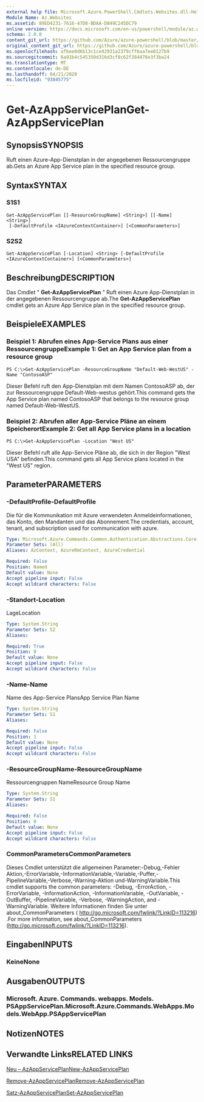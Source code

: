 ```yaml
---
external help file: Microsoft.Azure.PowerShell.Cmdlets.Websites.dll-Help.xml
Module Name: Az.Websites
ms.assetid: 89ED4231-7616-47D0-BDAA-D849C245DC79
online version: https://docs.microsoft.com/en-us/powershell/module/az.websites/get-azappserviceplan
schema: 2.0.0
content_git_url: https://github.com/Azure/azure-powershell/blob/master/src/Websites/Websites/help/Get-AzAppServicePlan.md
original_content_git_url: https://github.com/Azure/azure-powershell/blob/master/src/Websites/Websites/help/Get-AzAppServicePlan.md
ms.openlocfilehash: afbee0d6b13c1ce42931a2379cff6aa7ee0127b9
ms.sourcegitcommit: 6a91b4c545350d316d3cf8c62f384478e3f3ba24
ms.translationtype: MT
ms.contentlocale: de-DE
ms.lasthandoff: 04/21/2020
ms.locfileid: "93845775"
---
```

# <span data-ttu-id="41c4a-101">Get-AzAppServicePlan</span><span class="sxs-lookup"><span data-stu-id="41c4a-101">Get-AzAppServicePlan</span></span>

## <span data-ttu-id="41c4a-102">Synopsis</span><span class="sxs-lookup"><span data-stu-id="41c4a-102">SYNOPSIS</span></span>
<span data-ttu-id="41c4a-103">Ruft einen Azure-App-Dienstplan in der angegebenen Ressourcengruppe ab.</span><span class="sxs-lookup"><span data-stu-id="41c4a-103">Gets an Azure App Service plan in the specified resource group.</span></span>

## <span data-ttu-id="41c4a-104">Syntax</span><span class="sxs-lookup"><span data-stu-id="41c4a-104">SYNTAX</span></span>

### <span data-ttu-id="41c4a-105">S1</span><span class="sxs-lookup"><span data-stu-id="41c4a-105">S1</span></span>
```
Get-AzAppServicePlan [[-ResourceGroupName] <String>] [[-Name] <String>]
 [-DefaultProfile <IAzureContextContainer>] [<CommonParameters>]
```

### <span data-ttu-id="41c4a-106">S2</span><span class="sxs-lookup"><span data-stu-id="41c4a-106">S2</span></span>
```
Get-AzAppServicePlan [-Location] <String> [-DefaultProfile <IAzureContextContainer>] [<CommonParameters>]
```

## <span data-ttu-id="41c4a-107">Beschreibung</span><span class="sxs-lookup"><span data-stu-id="41c4a-107">DESCRIPTION</span></span>
<span data-ttu-id="41c4a-108">Das Cmdlet " **Get-AzAppServicePlan** " Ruft einen Azure App-Dienstplan in der angegebenen Ressourcengruppe ab.</span><span class="sxs-lookup"><span data-stu-id="41c4a-108">The **Get-AzAppServicePlan** cmdlet gets an Azure App Service plan in the specified resource group.</span></span>

## <span data-ttu-id="41c4a-109">Beispiele</span><span class="sxs-lookup"><span data-stu-id="41c4a-109">EXAMPLES</span></span>

### <span data-ttu-id="41c4a-110">Beispiel 1: Abrufen eines App-Service Plans aus einer Ressourcengruppe</span><span class="sxs-lookup"><span data-stu-id="41c4a-110">Example 1: Get an App Service plan from a resource group</span></span>
```
PS C:\>Get-AzAppServicePlan -ResourceGroupName "Default-Web-WestUS" -Name "ContosoASP"
```

<span data-ttu-id="41c4a-111">Dieser Befehl ruft den App-Dienstplan mit dem Namen ContosoASP ab, der zur Ressourcengruppe Default-Web-westus gehört.</span><span class="sxs-lookup"><span data-stu-id="41c4a-111">This command gets the App Service plan named ContosoASP that belongs to the resource group named Default-Web-WestUS.</span></span>

### <span data-ttu-id="41c4a-112">Beispiel 2: Abrufen aller App-Service Pläne an einem Speicherort</span><span class="sxs-lookup"><span data-stu-id="41c4a-112">Example 2: Get all App Service plans in a location</span></span>
```
PS C:\>Get-AzAppServicePlan -Location "West US"
```

<span data-ttu-id="41c4a-113">Dieser Befehl ruft alle App-Service Pläne ab, die sich in der Region "West USA" befinden.</span><span class="sxs-lookup"><span data-stu-id="41c4a-113">This command gets all App Service plans located in the "West US" region.</span></span>

## <span data-ttu-id="41c4a-114">Parameter</span><span class="sxs-lookup"><span data-stu-id="41c4a-114">PARAMETERS</span></span>

### <span data-ttu-id="41c4a-115">-DefaultProfile</span><span class="sxs-lookup"><span data-stu-id="41c4a-115">-DefaultProfile</span></span>
<span data-ttu-id="41c4a-116">Die für die Kommunikation mit Azure verwendeten Anmeldeinformationen, das Konto, den Mandanten und das Abonnement.</span><span class="sxs-lookup"><span data-stu-id="41c4a-116">The credentials, account, tenant, and subscription used for communication with azure.</span></span>

```yaml
Type: Microsoft.Azure.Commands.Common.Authentication.Abstractions.Core.IAzureContextContainer
Parameter Sets: (All)
Aliases: AzContext, AzureRmContext, AzureCredential

Required: False
Position: Named
Default value: None
Accept pipeline input: False
Accept wildcard characters: False
```

### <span data-ttu-id="41c4a-117">-Standort</span><span class="sxs-lookup"><span data-stu-id="41c4a-117">-Location</span></span>
<span data-ttu-id="41c4a-118">Lage</span><span class="sxs-lookup"><span data-stu-id="41c4a-118">Location</span></span> 

```yaml
Type: System.String
Parameter Sets: S2
Aliases:

Required: True
Position: 0
Default value: None
Accept pipeline input: False
Accept wildcard characters: False
```

### <span data-ttu-id="41c4a-119">-Name</span><span class="sxs-lookup"><span data-stu-id="41c4a-119">-Name</span></span>
<span data-ttu-id="41c4a-120">Name des App-Service Plans</span><span class="sxs-lookup"><span data-stu-id="41c4a-120">App Service Plan Name</span></span>

```yaml
Type: System.String
Parameter Sets: S1
Aliases:

Required: False
Position: 1
Default value: None
Accept pipeline input: False
Accept wildcard characters: False
```

### <span data-ttu-id="41c4a-121">-ResourceGroupName</span><span class="sxs-lookup"><span data-stu-id="41c4a-121">-ResourceGroupName</span></span>
<span data-ttu-id="41c4a-122">Ressourcengruppen Name</span><span class="sxs-lookup"><span data-stu-id="41c4a-122">Resource Group Name</span></span>

```yaml
Type: System.String
Parameter Sets: S1
Aliases:

Required: False
Position: 0
Default value: None
Accept pipeline input: False
Accept wildcard characters: False
```

### <span data-ttu-id="41c4a-123">CommonParameters</span><span class="sxs-lookup"><span data-stu-id="41c4a-123">CommonParameters</span></span>
<span data-ttu-id="41c4a-124">Dieses Cmdlet unterstützt die allgemeinen Parameter:-Debug,-Fehler Aktion,-ErrorVariable,-InformationVariable,-Variable,-Puffer,-PipelineVariable,-Verbose,-Warning-Aktion und-WarningVariable.</span><span class="sxs-lookup"><span data-stu-id="41c4a-124">This cmdlet supports the common parameters: -Debug, -ErrorAction, -ErrorVariable, -InformationAction, -InformationVariable, -OutVariable, -OutBuffer, -PipelineVariable, -Verbose, -WarningAction, and -WarningVariable.</span></span> <span data-ttu-id="41c4a-125">Weitere Informationen finden Sie unter about_CommonParameters ( http://go.microsoft.com/fwlink/?LinkID=113216) .</span><span class="sxs-lookup"><span data-stu-id="41c4a-125">For more information, see about_CommonParameters (http://go.microsoft.com/fwlink/?LinkID=113216).</span></span>

## <span data-ttu-id="41c4a-126">Eingaben</span><span class="sxs-lookup"><span data-stu-id="41c4a-126">INPUTS</span></span>

### <span data-ttu-id="41c4a-127">Keine</span><span class="sxs-lookup"><span data-stu-id="41c4a-127">None</span></span>

## <span data-ttu-id="41c4a-128">Ausgaben</span><span class="sxs-lookup"><span data-stu-id="41c4a-128">OUTPUTS</span></span>

### <span data-ttu-id="41c4a-129">Microsoft. Azure. Commands. webapps. Models. PSAppServicePlan.</span><span class="sxs-lookup"><span data-stu-id="41c4a-129">Microsoft.Azure.Commands.WebApps.Models.WebApp.PSAppServicePlan</span></span>

## <span data-ttu-id="41c4a-130">Notizen</span><span class="sxs-lookup"><span data-stu-id="41c4a-130">NOTES</span></span>

## <span data-ttu-id="41c4a-131">Verwandte Links</span><span class="sxs-lookup"><span data-stu-id="41c4a-131">RELATED LINKS</span></span>

[<span data-ttu-id="41c4a-132">Neu – AzAppServicePlan</span><span class="sxs-lookup"><span data-stu-id="41c4a-132">New-AzAppServicePlan</span></span>](./New-AzAppServicePlan.md)

[<span data-ttu-id="41c4a-133">Remove-AzAppServicePlan</span><span class="sxs-lookup"><span data-stu-id="41c4a-133">Remove-AzAppServicePlan</span></span>](./Remove-AzAppServicePlan.md)

[<span data-ttu-id="41c4a-134">Satz-AzAppServicePlan</span><span class="sxs-lookup"><span data-stu-id="41c4a-134">Set-AzAppServicePlan</span></span>](./Set-AzAppServicePlan.md)


